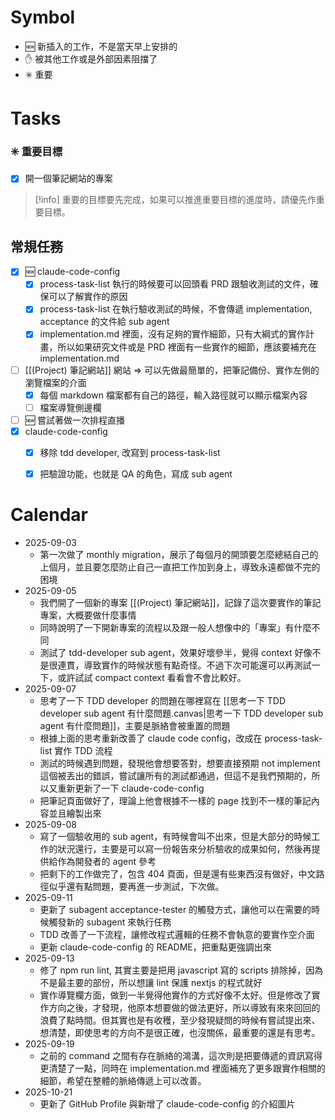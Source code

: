 # Symbol
- 🆕 新插入的工作，不是當天早上安排的
- ✋ 被其他工作或是外部因素阻擋了
- ✳️ 重要
# Tasks
### ✳️ 重要目標
- [x] 開一個筆記網站的專案

> [!info]
> 重要的目標要先完成，如果可以推進重要目標的進度時，請優先作重要目標。


## 常規任務
- [x] 🆕 claude-code-config
	- [x] process-task-list 執行的時候要可以回頭看 PRD 跟驗收測試的文件，確保可以了解實作的原因
	- [x] process-task-list 在執行驗收測試的時候，不會傳遞 implementation, acceptance 的文件給 sub agent
	- [x] implementation.md 裡面，沒有足夠的實作細節，只有大綱式的實作計畫，所以如果研究文件或是 PRD 裡面有一些實作的細節，應該要補充在 implementation.md
- [ ] [[(Project) 筆記網站]] 網站 => 可以先做最簡單的，把筆記備份、實作左側的瀏覽檔案的介面
	- [x] 每個 markdown 檔案都有自己的路徑，輸入路徑就可以顯示檔案內容
	- [ ] 檔案導覽側邊欄
- [ ] 🆕 嘗試著做一次排程直播
- [x] claude-code-config
	- [x] 移除 tdd developer, 改寫到 process-task-list
	- [x] 把驗證功能，也就是 QA 的角色，寫成 sub agent



# Calendar
- 2025-09-03
	- 第一次做了 monthly migration，展示了每個月的開頭要怎麼總結自己的上個月，並且要怎麼防止自己一直把工作加到身上，導致永遠都做不完的困境
- 2025-09-05
	- 我們開了一個新的專案 [[(Project) 筆記網站]]，記錄了這次要實作的筆記專案，大概要做什麼事情
	- 同時說明了一下開新專案的流程以及跟一般人想像中的「專案」有什麼不同
	- 測試了 tdd-developer sub agent，效果好壞參半，覺得 context 好像不是很連貫，導致實作的時候狀態有點奇怪。不過下次可能還可以再測試一下，或許試試 compact context 看看會不會比較好。
- 2025-09-07
	- 思考了一下 TDD developer 的問題在哪裡寫在 [[思考一下 TDD developer sub agent 有什麼問題.canvas|思考一下 TDD developer sub agent 有什麼問題]]，主要是脈絡會被重置的問題
	- 根據上面的思考重新改善了 claude code config，改成在 process-task-list 實作 TDD 流程
	- 測試的時候遇到問題，發現他會想要答對，想要直接預期 not implement 這個被丟出的錯誤，嘗試讓所有的測試都通過，但這不是我們預期的，所以又重新更新了一下 claude-code-config
	- 把筆記頁面做好了，理論上他會根據不一樣的 page 找到不一樣的筆記內容並且繪製出來
- 2025-09-08
	- 寫了一個驗收用的 sub agent，有時候會叫不出來，但是大部分的時候工作的狀況還行，主要是可以寫一份報告來分析驗收的成果如何，然後再提供給作為開發者的 agent 參考
	- 把剩下的工作做完了，包含 404 頁面，但是還有些東西沒有做好，中文路徑似乎還有點問題，要再進一步測試，下次做。
- 2025-09-11
	- 更新了 subagent acceptance-tester 的觸發方式，讓他可以在需要的時候觸發新的 subagent 來執行任務
	- TDD 改善了一下流程，讓修改程式邏輯的任務不會執意的要實作空介面
	- 更新 claude-code-config 的 README，把重點更強調出來
- 2025-09-13
	- 修了 npm run lint, 其實主要是把用 javascript 寫的 scripts 排除掉，因為不是最主要的部份，所以想讓 lint 保護 nextjs 的程式就好
	- 實作導覽欄方面，做到一半覺得他實作的方式好像不太好。但是修改了實作方向之後，才發現，他原本想要做的做法更好，所以導致有來來回回的浪費了點時間。但其實也是有收穫，至少發現疑問的時候有嘗試提出來、想清楚，即使思考的方向不是很正確，也沒關係，最重要的還是有思考。
- 2025-09-19
	- 之前的 command 之間有存在脈絡的鴻溝，這次則是把要傳遞的資訊寫得更清楚了一點，同時在 implementation.md 裡面補充了更多跟實作相關的細節，希望在整體的脈絡傳遞上可以改善。
- 2025-10-21
	- 更新了 GitHub Profile 與新增了 claude-code-config 的介紹圖片


